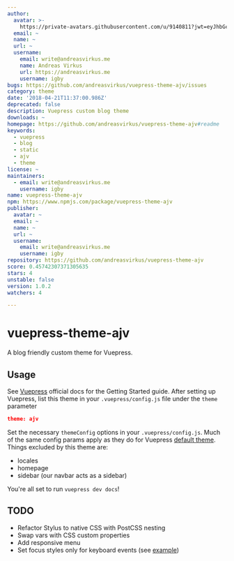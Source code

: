 ```yaml
---
author:
  avatar: >-
    https://private-avatars.githubusercontent.com/u/9140811?jwt=eyJhbGciOiJIUzI1NiIsInR5cCI6IkpXVCJ9.eyJpc3MiOiJnaXRodWIuY29tIiwiYXVkIjoicmF3LmdpdGh1YnVzZXJjb250ZW50LmNvbSIsImtleSI6ImtleTEiLCJleHAiOjE3MzQ2NzM5MjAsIm5iZiI6MTczNDY3MjcyMCwicGF0aCI6Ii91LzkxNDA4MTEifQ.uPpO7cOUx1c6KKzxIFNEZ8LODA7tmbjbhrDcx8W1oig&v=4
  email: ~
  name: ~
  url: ~
  username:
    email: write@andreasvirkus.me
    name: Andreas Virkus
    url: https://andreasvirkus.me
    username: igby
bugs: https://github.com/andreasvirkus/vuepress-theme-ajv/issues
category: theme
date: '2018-04-21T11:37:00.986Z'
deprecated: false
description: Vuepress custom blog theme
downloads: ~
homepage: https://github.com/andreasvirkus/vuepress-theme-ajv#readme
keywords:
  - vuepress
  - blog
  - static
  - ajv
  - theme
license: ~
maintainers:
  - email: write@andreasvirkus.me
    username: igby
name: vuepress-theme-ajv
npm: https://www.npmjs.com/package/vuepress-theme-ajv
publisher:
  avatar: ~
  email: ~
  name: ~
  url: ~
  username:
    email: write@andreasvirkus.me
    username: igby
repository: https://github.com/andreasvirkus/vuepress-theme-ajv
score: 0.45742307371305635
stars: 4
unstable: false
version: 1.0.2
watchers: 4

---
```


# vuepress-theme-ajv

A blog friendly custom theme for Vuepress.

## Usage

See [Vuepress](https://vuepress.vuejs.org/guide/getting-started.html) official docs for the Getting Started guide.
After setting up Vuepress, list this theme in your `.vuepress/config.js` file under the `theme` parameter

```json
theme: ajv
```

Set the necessary `themeConfig` options in your `.vuepress/config.js`. Much of the same config params apply
as they do for Vuepress [default theme](https://vuepress.vuejs.org/default-theme-config/). Things excluded by this theme are:
- locales
- homepage
- sidebar (our navbar acts as a sidebar)

You're all set to run `vuepress dev docs`!

## TODO
- Refactor Stylus to native CSS with PostCSS nesting
- Swap vars with CSS custom properties
- Add responsive menu
- Set focus styles only for keyboard events (see [example](https://codepen.io/ajv/pen/dMRwyQ))